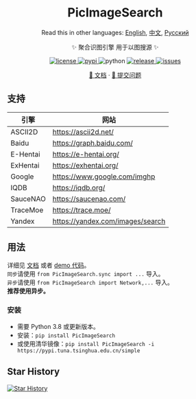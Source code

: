 <div align="center">

# PicImageSearch

Read this in other languages: [English](README.md), [中文](README.cn.md), [Русский](README.ru.md)

✨ 聚合识图引擎 用于以图搜源 ✨

<a href="https://raw.githubusercontent.com/kitUIN/PicImageSearch/master/LICENSE">
    <img src="https://img.shields.io/github/license/kitUIN/PicImageSearch" alt="license">
</a>
<a href="https://pypi.python.org/pypi/PicImageSearch">
    <img src="https://img.shields.io/pypi/v/PicImageSearch" alt="pypi">
</a>
<img src="https://img.shields.io/badge/python-3.8+-blue" alt="python">
<a href="https://github.com/kitUIN/PicImageSearch/releases">
    <img src="https://img.shields.io/github/v/release/kitUIN/PicImageSearch" alt="release">
</a>
<a href="https://github.com/kitUIN/PicImageSearch/issues">
    <img src="https://img.shields.io/github/issues/kitUIN/PicImageSearch" alt="issues">
</a>

<a href="https://pic-image-search.kituin.fun/">📖 文档</a>
·
<a href="https://github.com/kitUIN/PicImageSearch/issues/new">🐛 提交问题</a>

</div>

## 支持

| 引擎       | 网站                                 |
|----------|------------------------------------|
| ASCII2D  | <https://ascii2d.net/>             |
| Baidu    | <https://graph.baidu.com/>         |
| E-Hentai | <https://e-hentai.org/>            |
| ExHentai | <https://exhentai.org/>            |
| Google   | <https://www.google.com/imghp>     |
| IQDB     | <https://iqdb.org/>                |
| SauceNAO | <https://saucenao.com/>            |
| TraceMoe | <https://trace.moe/>               |
| Yandex   | <https://yandex.com/images/search> |

## 用法

详细见 [文档](https://pic-image-search.kituin.fun/) 或者 [demo 代码](demo/cn/)。  
`同步`请使用 `from PicImageSearch.sync import ...` 导入。  
`异步`请使用 `from PicImageSearch import Network,...` 导入。  
**推荐使用异步。**

### 安装

- 需要 Python 3.8 或更新版本。
- 安装：`pip install PicImageSearch`
- 或使用清华镜像：`pip install PicImageSearch -i https://pypi.tuna.tsinghua.edu.cn/simple`

## Star History

[![Star History](https://starchart.cc/kitUIN/PicImageSearch.svg)](https://starchart.cc/kitUIN/PicImageSearch)
